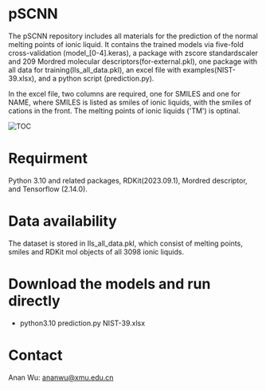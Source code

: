 pSCNN
===

The pSCNN repository includes all materials for the prediction of the normal melting points of ionic liquid. It contains the trained models via five-fold cross-validation (model_[0-4].keras), a package with zscore standardscaler and 209 Mordred molecular descriptors(for-external.pkl), one package with all data for training(Ils_all_data.pkl), an excel file with examples(NIST-39.xlsx), and a python script (prediction.py). 

In the excel file, two columns are required, one for SMILES and one for NAME, where SMILES is listed as smiles of ionic liquids, with the smiles of cations in the front. The melting points of ionic liquids ('TM') is optinal. 

  ![TOC](https://github.com/Anan-Wu-XMU/pSCNN/assets/89952471/6b93a612-fcc6-4911-85db-62822834e2a3)

      
Requirment 
===

Python 3.10 and related packages, RDKit(2023.09.1), Mordred descriptor, and Tensorflow (2.14.0). 

Data availability
===

  The dataset is stored in Ils_all_data.pkl, which consist of melting points, smiles and RDKit mol objects of all 3098 ionic liquids. 

Download the models and run directly
===

   * python3.10 prediction.py NIST-39.xlsx

Contact
===
  
  Anan Wu: ananwu@xmu.edu.cn
